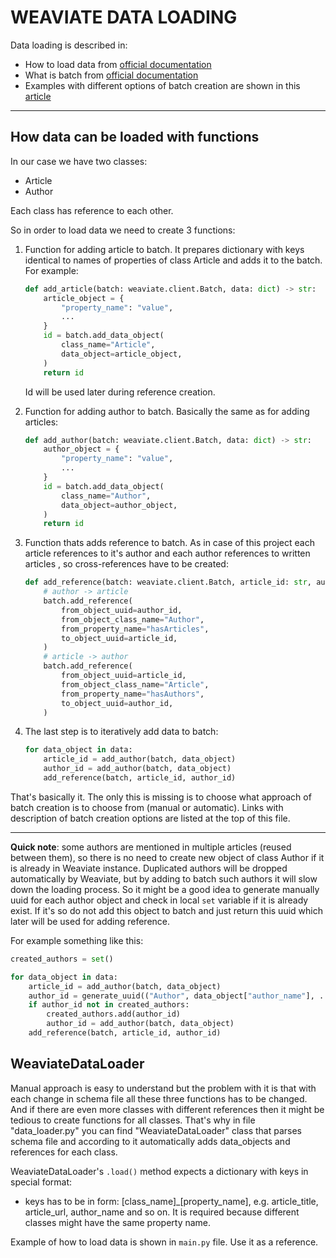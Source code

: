 # WEAVIATE DATA LOADING

Data loading is described in:

- How to load data from [official documentation](https://weaviate.io/developers/weaviate/current/tutorials/how-to-import-data.html)
- What is batch from [official documentation](https://weaviate.io/developers/weaviate/current/restful-api-references/batch.html#batch-references)
- Examples with different options of batch creation are shown in this [article](https://towardsdatascience.com/getting-started-with-weaviate-python-client-e85d14f19e4f)

***

## How data can be loaded with functions

In our case we have two classes:

- Article
- Author

Each class has reference to each other.

So in order to load data we need to create 3 functions:

1. Function for adding article to batch.
It prepares dictionary with keys identical to names of properties of class Article and adds it to the batch. For example:

    ```python
    def add_article(batch: weaviate.client.Batch, data: dict) -> str:
        article_object = {
            "property_name": "value",
            ...
        }
        id = batch.add_data_object(
            class_name="Article",
            data_object=article_object,
        )
        return id
    ```

    Id will be used later during reference creation.

2. Function for adding author to batch. Basically the same as for adding articles:

    ```python
    def add_author(batch: weaviate.client.Batch, data: dict) -> str:
        author_object = {
            "property_name": "value",
            ...
        }
        id = batch.add_data_object(
            class_name="Author",
            data_object=author_object,
        )
        return id
    ```

3. Function thats adds reference to batch. As in case of this project each article references to it's author and each author references to written articles , so cross-references have to be created:

    ```python
    def add_reference(batch: weaviate.client.Batch, article_id: str, author_id: str) -> None:
        # author -> article
        batch.add_reference(
            from_object_uuid=author_id,
            from_object_class_name="Author",
            from_property_name="hasArticles",
            to_object_uuid=article_id,
        )
        # article -> author
        batch.add_reference(
            from_object_uuid=article_id,
            from_object_class_name="Article",
            from_property_name="hasAuthors",
            to_object_uuid=author_id,
        )
    ```

4. The last step is to iteratively add data to batch:

    ```python
    for data_object in data:
        article_id = add_author(batch, data_object)
        author_id = add_author(batch, data_object)
        add_reference(batch, article_id, author_id)
    ```

That's basically it. The only this is missing is to choose what approach of batch creation is to choose from (manual or automatic). Links with description of batch creation options are listed at the top of this file.

***

**Quick note**: some authors are mentioned in multiple articles (reused between them), so there is no need to create new object of class Author if it is already in Weaviate instance. Duplicated authors will be dropped automatically by Weaviate, but by adding to batch such authors it will slow down the loading process. So it might be a good idea to generate manually uuid for each author object and check in local `set` variable if it is already exist. If it's so do not add this object to batch and just return this uuid which later will be used for adding reference.

For example something like this:

```python
created_authors = set()

for data_object in data:
    article_id = add_author(batch, data_object)
    author_id = generate_uuid(("Author", data_object["author_name"], ...))
    if author_id not in created_authors:
        created_authors.add(author_id)
        author_id = add_author(batch, data_object)
    add_reference(batch, article_id, author_id)
```

## WeaviateDataLoader

Manual approach is easy to understand but the problem with it is that with each change in schema file all these three functions has to be changed. And if there are even more classes with different references then it might be tedious to create functions for all classes. That's why in file "data_loader.py" you can find "WeaviateDataLoader" class that parses schema file and according to it automatically adds data_objects and references for each class.

WeaviateDataLoader's `.load()` method expects a dictionary with keys in special format:

- keys has to be in form: [class_name]_[property_name], e.g. article_title, article_url, author_name and so on. It is required because different classes might have the same property name.

Example of how to load data is shown in `main.py` file. Use it as a reference.
